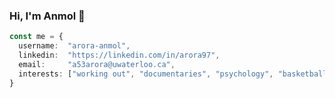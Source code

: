 ### Hi, I'm Anmol :wave:

```typescript
const me = {
  username:  "arora-anmol",
  linkedin:  "https://linkedin.com/in/arora97",
  email:     "a53arora@uwaterloo.ca",
  interests: ["working out", "documentaries", "psychology", "basketball", "modularism"] 
}
```
